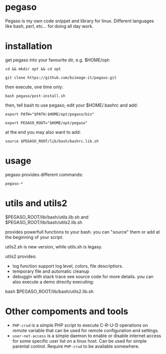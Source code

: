 # pegaso

Pegaso is my own code snippet and library for linux.
Different languages like bash, perl, etc... for doing all day work.

# installation

get pegaso into your favourite dir, e.g. $HOME/opt:

`cd && mkdir opt && cd opt`

`git clone https://github.com/bzimage-it/pegaso.git`

then execute, one time only:

`bash pegaso/post-install.sh`

then, tell bash to use pegaso, edit your $HOME/.bashrc and add:

`export PATH="$PATH:$HOME/opt/pegaso/bin"`

`export PEGASO_ROOT="$HOME/opt/pegaso"`

at the end you may also want to add:

`source $PEGASO_ROOT/lib/bash/bashrc.lib.sh`

# usage

pegaso provides different commands:

`pegaso-*`

# utils and utils2

$PEGASO_ROOT/lib/bash/utils.lib.sh
and
$PEGASO_ROOT/lib/bash/utils2.lib.sh

provides powerfull functions to your bash. you can "source" them or
add at the beginning of your script.

utils2.sh is new version, while utils.sh is legasy.

utils2 provides:
* log function support log level, colors, file descriptiors.
* temporary file and automatic cleanup
* debuggin with stack trace
see source code for more details.
you can also execute a demo directly executing:

 bash $PEGASO_ROOT/lib/bash/utils2.lib.sh

# Other compoments and tools

* ```PHP-crud``` is a simple PHP script to execute C-R-U-D operations on remote variable that can be used for remote configuration and settings.
* ```user-net-access``` is a simple daemon to enable or disable internet access for some specific user list on a linux host. Can be used for simple parental control. Require ```PHP-crud``` to be available somewhere.







